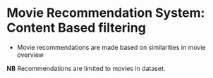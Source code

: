 # Movie Recommendation System: Content Based filtering

- Movie recommendations are made based on similarities in movie overview

**NB** Recommendations are limited to movies in dataset.